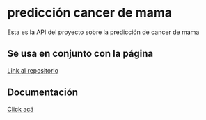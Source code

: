 
# predicción cancer de mama

Esta es la API del proyecto sobre la predicción de cancer de mama

## Se usa en conjunto con la página

[Link al repositorio](https://github.com/jeantpdev/prueba-cancer-mama)

## Documentación

[Click acá](https://www.notion.so/Manual-de-usuario-f9fe49e2137f46829f1296f13accc515?pvs=4)
